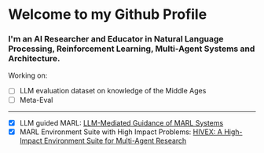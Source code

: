 # Welcome to my Github Profile
### I'm an AI Researcher and Educator in Natural Language Processing, Reinforcement Learning, Multi-Agent Systems and Architecture.
Working on:

- [ ] LLM evaluation dataset on knowledge of the Middle Ages
- [ ] Meta-Eval
---
- [x] LLM guided MARL: [LLM-Mediated Guidance of MARL Systems](https://arxiv.org/abs/2503.13553)
- [x] MARL Environment Suite with High Impact Problems: [HIVEX: A High-Impact Environment Suite for Multi-Agent Research](https://arxiv.org/abs/2501.04180)

<!--
**philippds/philippds** is a ✨ _special_ ✨ repository because its `README.md` (this file) appears on your GitHub profile.

Here are some ideas to get you started:

- 🔭 I’m currently working on ...
- 🌱 I’m currently learning ...
- 👯 I’m looking to collaborate on ...
- 🤔 I’m looking for help with ...
- 💬 Ask me about ...
- 📫 How to reach me: ...
- 😄 Pronouns: ...
- ⚡ Fun fact: ...
-->
